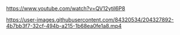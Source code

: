 https://www.youtube.com/watch?v=QV12ytil6P8

https://user-images.githubusercontent.com/84320534/204327892-4b7bb3f7-32cf-494b-a215-1b68ea0fe1a8.mp4

